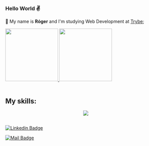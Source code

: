 ### Hello World :v:


:small_blue_diamond: My name is **Róger** and I'm studying Web Development at [Trybe](https://www.betrybe.com/);


 <a href="https://github.com/rogerconsul">
  <img height="165em" src="https://github-readme-stats.vercel.app/api?username=rogerconsul&count_private=true&show_icons=true&theme=dracula" />
  <img height="165em" src="https://github-readme-stats.vercel.app/api/top-langs/?username=C4BRALL&theme=dracula&layout=compact" />
</a>

<div style="display: inline_block"><br>
  <h2>My skills:</h2>
  <p align="center">
  <a href="https://skillicons.dev">
    <img src="https://skillicons.dev/icons?i=html,css,js,git,ts,nodejs,docker,bash,mysql,react,jest,linux" />
  </a>
</p>
</div>

##

[![Linkedin Badge](https://img.shields.io/badge/linkedin-%230077B5.svg?&style=for-the-badge&logo=linkedin&logoColor=white&link=https://www.linkedin.com/in/rogerconsul/)](https://www.linkedin.com/in/rogerconsul/)

[![Mail Badge](https://img.shields.io/badge/email-D14836?style=for-the-badge&logo=mail&logoColor=white)](mailto:rogerconsul@yahoo.com.br)
 
## 
